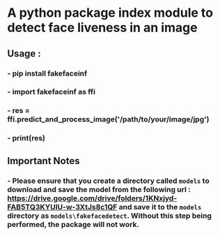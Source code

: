 # A python package index module to detect face liveness in an image

## Usage :

### - pip install fakefaceinf

### - import fakefaceinf as ffi
### - res = ffi.predict_and_process_image('/path/to/your/image/jpg')
### - print(res)


## Important Notes

### - Please ensure that you create a directory called `models` to download and save the model from the following url : https://drive.google.com/drive/folders/1KNxjyd-FAB5TQ3KYUIU-w-3XtJs8c1QF and save it to the `models` directory as `models\fakefacedetect`. Without this step being performed, the package will not work.
